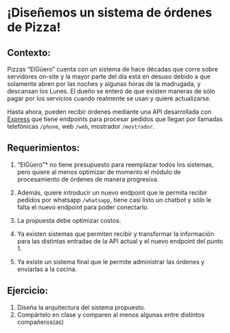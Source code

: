 # ¡Diseñemos un sistema de órdenes de Pizza!

## Contexto:

Pizzas “ElGüero” cuenta con un sistema de hace décadas que corre sobre servidores on-site y la mayor parte del día está en desuso debido a que solamente abren por las noches y algunas horas de la madrugada, y descansan los Lunes.
El dueño se enteró de que existen maneras de sólo pagar por los servicios cuando realmente se usan y quiere actualizarse.

Hasta ahora, pueden recibir órdenes mediante una API desarrollada con [Express](https://expressjs.com/) que tiene endpoints para procesar pedidos que llegan por llamadas telefónicas `/phone`, web `/web`, mostrador `/mostrador`.

## Requerimientos:

1. “ElGüero”* no tiene presupuesto para reemplazar todos los sistemas, pero quiere al menos optimizar de momento el módulo de procesamiento de órdenes de manera progresiva.

2. Además, quiere introducir un nuevo endpoint que le permita recibir pedidos por whatsapp `/whatsapp`, tiene casi listo un chatbot y sólo le falta el nuevo endpoint para poder conectarlo.
3. La propuesta debe optimizar costos.
4. Ya existen sistemas que permiten recibir y transformar la información para las distintas entradas de la API actual y el nuevo endpoint del punto 1.
5. Ya existe un sistema final que le permite administrar las órdenes y enviarlas a la cocina.

## Ejercicio:

1. Diseña la arquitectura del sistema propuesto.
2. Compártelo en clase y comparen al menos algunas entre distintos compañeros(as)
